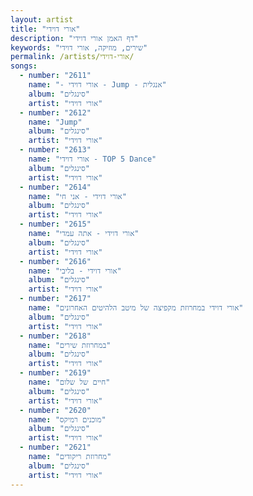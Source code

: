 ```yaml
---
layout: artist
title: "אורי דוידי"
description: "דף האמן אורי דוידי"
keywords: "שירים, מוזיקה, אורי דוידי"
permalink: /artists/אורי-דוידי/
songs:
  - number: "2611"
    name: "- אורי דוידי - Jump - אנגלית"
    album: "סינגלים"
    artist: "אורי דוידי"
  - number: "2612"
    name: "Jump"
    album: "סינגלים"
    artist: "אורי דוידי"
  - number: "2613"
    name: "אורי דוידי - TOP 5 Dance"
    album: "סינגלים"
    artist: "אורי דוידי"
  - number: "2614"
    name: "אורי דוידי - אני חי"
    album: "סינגלים"
    artist: "אורי דוידי"
  - number: "2615"
    name: "אורי דוידי - אתה עמדי"
    album: "סינגלים"
    artist: "אורי דוידי"
  - number: "2616"
    name: "אורי דוידי - בליבי"
    album: "סינגלים"
    artist: "אורי דוידי"
  - number: "2617"
    name: "אורי דוידי במחרוזת מקפיצה של מיטב הלהיטים האחרונים"
    album: "סינגלים"
    artist: "אורי דוידי"
  - number: "2618"
    name: "במחרוזת שירים"
    album: "סינגלים"
    artist: "אורי דוידי"
  - number: "2619"
    name: "חיים של שלום"
    album: "סינגלים"
    artist: "אורי דוידי"
  - number: "2620"
    name: "מוכנים רמיקס"
    album: "סינגלים"
    artist: "אורי דוידי"
  - number: "2621"
    name: "מחרוזת ריקודים"
    album: "סינגלים"
    artist: "אורי דוידי"
---
```

